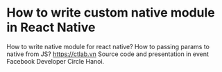 # How to write custom native module in React Native

How to write native module for react native? How to passing params to native from JS? https://ctlab.vn
Source code and presentation in event Facebook Developer Circle Hanoi.
